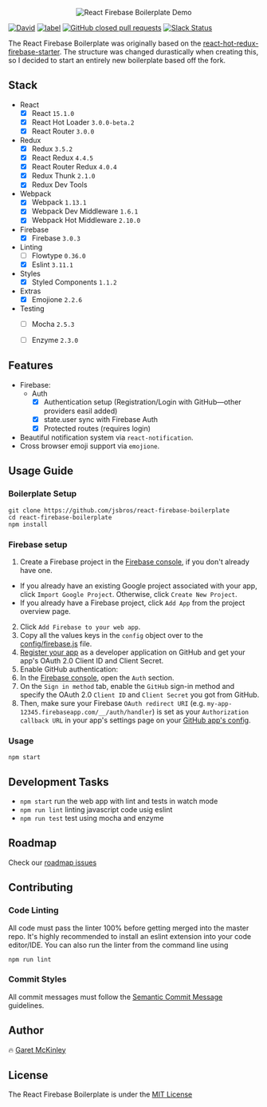 <p align="center">
  <img src='http://imgur.com/e4TbOxj.gif' alt='React Firebase Boilerplate Demo'/>
</p>

[![David](https://img.shields.io/david/JSBros/react-firebase-boilerplate.svg)](https://github.com/JSBros/react-firebase-boilerplate/issues) [![label](https://img.shields.io/github/issues-raw/JSBros/react-firebase-boilerplate/website.svg)](https://github.com/JSBros/react-firebase-boilerplate/issues) [![GitHub closed pull requests](https://img.shields.io/github/issues-pr-closed-raw/jsbros/react-firebase-boilerplate.svg)](https://github.com/JSBros/react-firebase-boilerplate/pulls?q=is%3Apr+is%3Aclosed) [![Slack Status](https://slackin-xtuseyimsc.now.sh/badge.svg)](https://slackin-xtuseyimsc.now.sh/)

The React Firebase Boilerplate was originally based on the [react-hot-redux-firebase-starter](https://github.com/douglascorrea/react-hot-redux-firebase-starter). The structure was changed durastically when creating this, so I decided to start an entirely new boilerplate based off the fork.

## Stack

- React
  - [X] React `15.1.0`
  - [X] React Hot Loader `3.0.0-beta.2`
  - [X] React Router `3.0.0`
- Redux
  - [X] Redux `3.5.2`
  - [X] React Redux `4.4.5`
  - [X] React Router Redux `4.0.4`
  - [X] Redux Thunk `2.1.0`
  - [X] Redux Dev Tools
- Webpack    
  - [X] Webpack `1.13.1`
  - [X] Webpack Dev Middleware `1.6.1`
  - [X] Webpack Hot Middleware `2.10.0`
- Firebase
  - [X] Firebase `3.0.3`
- Linting
  - [ ] Flowtype `0.36.0`
  - [X] Eslint `3.11.1`
- Styles
  - [X] Styled Components `1.1.2`
- Extras
  - [X] Emojione `2.2.6`
- Testing
  - [ ] Mocha `2.5.3`
  - [ ] Enzyme `2.3.0`


## Features

- Firebase:
  - Auth
    - [X] Authentication setup (Registration/Login with GitHub—other providers easil added)
    - [X] state.user sync with Firebase Auth
    - [X] Protected routes (requires login)
- Beautiful notification system via `react-notification`.
- Cross browser emoji support via `emojione`.


## Usage Guide

### Boilerplate Setup

```
git clone https://github.com/jsbros/react-firebase-boilerplate
cd react-firebase-boilerplate
npm install
```

### Firebase setup

1. Create a Firebase project in the [Firebase console](https://console.firebase.google.com/), if you don't already have one.
  - If you already have an existing Google project associated with your app, click `Import Google Project`. Otherwise, click `Create New Project`.
  - If you already have a Firebase project, click `Add App` from the project overview page.
2. Click `Add Firebase to your web app`.
3. Copy all the values keys in the `config` object over to the [config/firebase.js](config/firebase.js) file.
4.  [Register your app](https://github.com/settings/applications/new) as a developer application on GitHub and get your app's OAuth 2.0 Client ID and Client Secret.
5. Enable GitHub authentication:
  1. In the [Firebase console](https://console.firebase.google.com/), open the `Auth` section.
  2. On the `Sign in method` tab, enable the `GitHub` sign-in method and specify the OAuth 2.0 `Client ID` and `Client Secret` you got from GitHub.
  3. Then, make sure your Firebase `OAuth redirect URI` (e.g. `my-app-12345.firebaseapp.com/__/auth/handler`) is set as your `Authorization callback URL` in your app's settings page on your [GitHub app's config](https://github.com/settings/developers).


### Usage

```
npm start
```

## Development Tasks

- `npm start` run the web app with lint and tests in watch mode
- `npm run lint` linting javascript code usig eslint
- `npm run test` test using mocha and enzyme

## Roadmap

Check our [roadmap issues](https://github.com/jsbros/react-firebase-boilerplate/issues?q=is%3Aissue+is%3Aopen+label%3Aroadmap)

## Contributing

### Code Linting

All code must pass the linter 100% before getting merged into the master repo. It's highly recommended to install an eslint extension into your code editor/IDE. You can also run the linter from the command line using

```
npm run lint
```

### Commit Styles

All commit messages must follow the [Semantic Commit Message](https://seesparkbox.com/foundry/semantic_commit_messages) guidelines.

## Author

🔥 [Garet McKinley](https://twitter.com/garetmckinley)

## License

The React Firebase Boilerplate is under the [MIT License](LICENSE)
